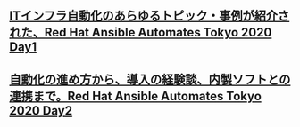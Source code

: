 ## [ITインフラ自動化のあらゆるトピック・事例が紹介された、Red Hat Ansible Automates Tokyo 2020 Day1](https://zine.qiita.com/event/202007-red-hat/?utm_source=Qiita%E3%83%8B%E3%83%A5%E3%83%BC%E3%82%B9&utm_campaign=f470bb94a9-Qiita_newsletter_422_08_05_2020&utm_medium=email&utm_term=0_e44feaa081-f470bb94a9-33166269)
## [自動化の進め方から、導入の経験談、内製ソフトとの連携まで。Red Hat Ansible Automates Tokyo 2020 Day2](https://zine.qiita.com/event/202007-red-hat-2/)
